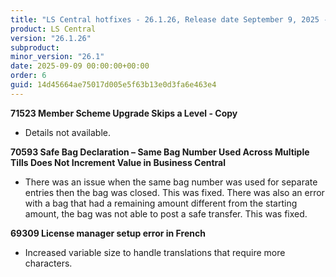```yaml
---
title: "LS Central hotfixes - 26.1.26, Release date September 9, 2025 - Hotfixes"
product: LS Central
version: "26.1.26"
subproduct: 
minor_version: "26.1"
date: 2025-09-09 00:00:00+00:00
order: 6
guid: 14d45664ae75017d005e5f63b13e0d3fa6e463e4
---
```


<strong>71523 Member Scheme Upgrade Skips a Level - Copy</strong>
<ul><li>Details not available.</li></ul>
<strong>70593 Safe Bag Declaration – Same Bag Number Used Across Multiple Tills Does Not Increment Value in Business Central</strong>
<ul><li>There was an issue when  the same bag number was used for separate entries then the bag was closed. This was fixed. There was also an error with  a bag that had a remaining amount different from the starting amount, the bag was not able to post a safe transfer. This was fixed. </li></ul>
<strong>69309 License manager setup error in French</strong>
<ul><li>Increased variable size to handle translations that require more characters.</li></ul>

